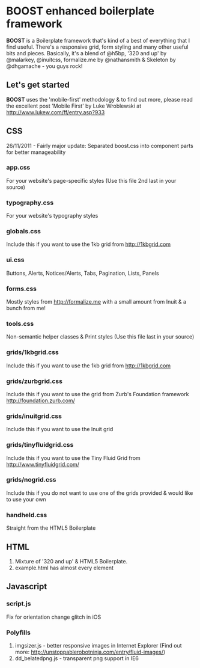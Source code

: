 BOOST enhanced boilerplate framework
======================================

**BOOST** is a Boilerplate framework that's kind of a best of everything that I find useful. There's a responsive grid, form styling and many other useful bits and pieces. Basically, it's a blend of @h5bp, '320 and up' by @malarkey, @inuitcss, formalize.me by @nathansmith & Skeleton by @dhgamache - you guys rock!


Let's get started
-----------------

**BOOST** uses the 'mobile-first' methodology & to find out more, please read the excellent post 'Mobile First' by Luke Wroblewski at http://www.lukew.com/ff/entry.asp?933


## CSS
26/11/2011 - Fairly major update: Separated boost.css into component parts for better manageability

### app.css
For your website's page-specific styles (Use this file 2nd last in your source)

### typography.css
For your website's typography styles

### globals.css
Include this if you want to use the 1kb grid from http://1kbgrid.com

### ui.css
Buttons, Alerts, Notices/Alerts, Tabs, Pagination, Lists, Panels

### forms.css
Mostly styles from http://formalize.me with a small amount from Inuit & a bunch from me!

### tools.css
Non-semantic helper classes & Print styles (Use this file last in your source)

### grids/1kbgrid.css
Include this if you want to use the 1kb grid from http://1kbgrid.com

### grids/zurbgrid.css
Include this if you want to use the grid from Zurb's Foundation framework http://foundation.zurb.com/

### grids/inuitgrid.css
Include this if you want to use the Inuit grid

### grids/tinyfluidgrid.css
Include this if you want to use the Tiny Fluid Grid from http://www.tinyfluidgrid.com/

### grids/nogrid.css
Include this if you do not want to use one of the grids provided & would like to use your own

### handheld.css
Straight from the HTML5 Boilerplate

## HTML
1.	Mixture of '320 and up' & HTML5 Boilerplate.
2.	example.html has almost every element

## Javascript

### script.js
Fix for orientation change glitch in iOS


### Polyfills
1.	imgsizer.js - better responsive images in Internet Explorer (Find out more: http://unstoppablerobotninja.com/entry/fluid-images/)
2.	dd_belatedpng.js - transparent png support in IE6